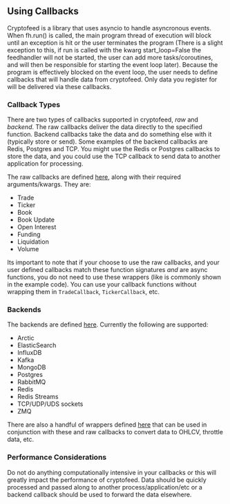 ## Using Callbacks

Cryptofeed is a library that uses asyncio to handle asyncronous events. When fh.run() is called, the main program thread of execution will block until an exception is hit or the user terminates the program (There is a slight exception to this, if run is called with the kwarg start_loop=False the feedhandler will not be started, the user can add more tasks/coroutines, and will then be responsible for starting the event loop later). Because the program is effectively blocked on the event loop, the user needs to define callbacks that will handle data from cryptofeed. Only data you register for will be delivered via these callbacks.

### Callback Types

There are two types of callbacks supported in cryptofeed, *raw* and *backend*. The raw callbacks deliver the data directly to the specified function. Backend callbacks take the data and do something else with it (typically store or send). Some examples of the backend callbacks are Redis, Postgres and TCP. You might use the Redis or Postgres callbacks to store the data, and you could use the TCP callback to send data to another application for processing.

The raw callbacks are defined [here](../cryptofeed/callback.py), along with their required arguments/kwargs. They are:

* Trade
* Ticker
* Book
* Book Update
* Open Interest
* Funding
* Liquidation
* Volume

Its important to note that if your choose to use the raw callbacks, and your user defined callbacks match these function signatures *and* are async functions, you do not need to use these wrappers (like is commonly shown in the example code). You can use your callback functions without wrapping them in `TradeCallback`, `TickerCallback`, etc.


### Backends

The backends are defined [here](../cryptofeed/backends/). Currently the following are supported:

* Arctic
* ElasticSearch
* InfluxDB
* Kafka
* MongoDB
* Postgres
* RabbitMQ
* Redis
* Redis Streams
* TCP/UDP/UDS sockets
* ZMQ

There are also a handful of wrappers defined [here](../cryptofeed/backends/aggregate.py) that can be used in conjunction with these and raw callbacks to convert data to OHLCV, throttle data, etc. 

### Performance Considerations

Do not do anything computationally intensive in your callbacks or this will greatly impact the performance of cryptofeed. Data should be quickly processed and passed along to another process/application/etc or a backend callback should be used to forward the data elsewhere. 
